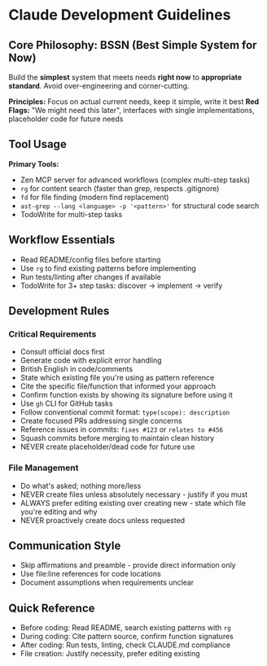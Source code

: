 # Claude Development Guidelines

## Core Philosophy: BSSN (Best Simple System for Now)

Build the **simplest** system that meets needs **right now** to **appropriate standard**. Avoid over-engineering and corner-cutting.

**Principles:** Focus on actual current needs, keep it simple, write it best
**Red Flags:** "We might need this later", interfaces with single implementations, placeholder code for future needs

## Tool Usage

**Primary Tools:**
- Zen MCP server for advanced workflows (complex multi-step tasks)
- `rg` for content search (faster than grep, respects .gitignore)
- `fd` for file finding (modern find replacement)
- `ast-grep --lang <language> -p '<pattern>'` for structural code search
- TodoWrite for multi-step tasks

## Workflow Essentials
- Read README/config files before starting
- Use `rg` to find existing patterns before implementing
- Run tests/linting after changes if available
- TodoWrite for 3+ step tasks: discover → implement → verify

## Development Rules

### Critical Requirements
- Consult official docs first
- Generate code with explicit error handling
- British English in code/comments
- State which existing file you're using as pattern reference
- Cite the specific file/function that informed your approach
- Confirm function exists by showing its signature before using it
- Use `gh` CLI for GitHub tasks
- Follow conventional commit format: `type(scope): description`
- Create focused PRs addressing single concerns
- Reference issues in commits: `fixes #123` or `relates to #456`
- Squash commits before merging to maintain clean history
- NEVER create placeholder/dead code for future use

### File Management
- Do what's asked; nothing more/less
- NEVER create files unless absolutely necessary - justify if you must
- ALWAYS prefer editing existing over creating new - state which file you're editing and why
- NEVER proactively create docs unless requested

## Communication Style
- Skip affirmations and preamble - provide direct information only
- Use file:line references for code locations
- Document assumptions when requirements unclear

## Quick Reference
- Before coding: Read README, search existing patterns with `rg`
- During coding: Cite pattern source, confirm function signatures
- After coding: Run tests, linting, check CLAUDE.md compliance
- File creation: Justify necessity, prefer editing existing